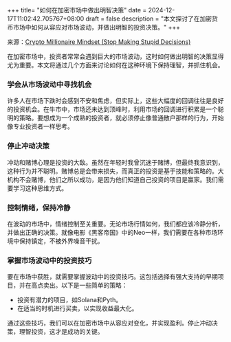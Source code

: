 +++
title= "如何在加密市场中做出明智决策"
date = 2024-12-17T11:02:42.705767+08:00
draft = false
description = "本文探讨了在加密货币市场中如何从容应对市场波动，并做出明智的投资决策。"
+++

来源：[Crypto Millionaire Mindset (Stop Making Stupid Decisions)](https://www.youtube.com/watch?v=Wn-ZK6ClqAM)

在加密市场中，投资者常常会遇到巨大的市场波动，这时如何做出明智的决策显得尤为重要。本文将通过几个方面来讨论如何在这种环境下保持理智，并抓住机会。

### 学会从市场波动中寻找机会

许多人在市场下跌时会感到不安和焦虑，但实际上，这些大幅度的回调往往是良好的投资机会。在牛市中，市场还未达到顶峰时，利用市场的回调进行积累是一个聪明的策略。要想成为一个成熟的投资者，就必须停止像普通散户那样的行为，开始像专业投资者一样思考。

### 停止冲动决策

冲动和赌博心理是投资的大敌。虽然在年轻时我曾沉迷于赌博，但最终我意识到，这种行为并不聪明。赌博总是会带来损失，而真正的投资是基于技能和策略的。大机构不会赌博，他们之所以成功，是因为他们知道自己投资的项目是赢家。我们需要学习这种思维方式。

### 控制情绪，保持冷静

在波动的市场中，情绪控制至关重要。无论市场行情如何，我们都应该冷静分析，并做出正确的决策。就像电影《黑客帝国》中的Neo一样，我们需要在各种市场环境中保持镇定，不被外界噪音干扰。

### 掌握市场波动中的投资技巧

要在市场中获胜，就需要掌握波动中的投资技巧。这包括选择有强大支持的早期项目，并在高点卖出。以下是一些简单的策略：

- 投资有潜力的项目，如Solana和Pyth。
- 在适当的时机进行买卖，以实现收益最大化。

通过这些技巧，我们可以在加密市场中从容应对变化，并实现盈利。停止冲动决策，理智投资，这才是成功的关键。
